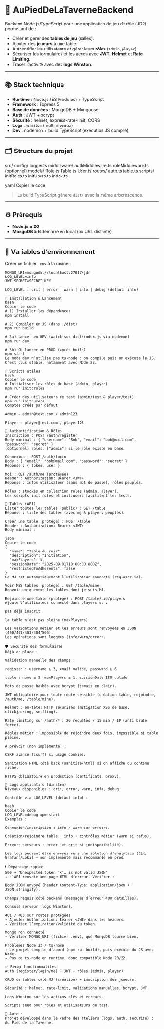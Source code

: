 # 🎲 AuPiedDeLaTaverneBackend

Backend Node.js/TypeScript pour une application de jeu de rôle (JDR) permettant de :
- Créer et gérer des **tables de jeu** (salles).
- Ajouter des **joueurs** à une table.
- Authentifier les utilisateurs et gérer leurs **rôles** (`admin`, `player`).
- Sécuriser les formulaires et les accès avec **JWT**, **Helmet** et **Rate Limiting**.
- Tracer l’activité avec des **logs Winston**.

---

## 📚 Stack technique

- **Runtime** : Node.js (ES Modules) + TypeScript
- **Framework** : Express 5
- **Base de données** : MongoDB + Mongoose
- **Auth** : JWT + bcrypt
- **Sécurité** : helmet, express-rate-limit, CORS
- **Logs** : winston (multi niveaux)
- **Dev** : nodemon + build TypeScript (exécution JS compilé)

---

## 🗂️ Structure du projet

src/
config/
logger.ts
middleware/
authMiddleware.ts
roleMiddleware.ts (optionnel)
models/
Role.ts
Table.ts
User.ts
routes/
auth.ts
table.ts
scripts/
initRoles.ts
initUsers.ts
index.ts

yaml
Copier le code

> Le build TypeScript génère `dist/` avec la même arborescence.

---

## ⚙️ Prérequis

- **Node.js ≥ 20**
- **MongoDB ≥ 6** démarré en local (ou URL distante)

---

## 🔐 Variables d’environnement

Créer un fichier `.env` à la racine :

```env
MONGO_URI=mongodb://localhost:27017/jdr
LOG_LEVEL=info
JWT_SECRET=SECRET_KEY

LOG_LEVEL : crit | error | warn | info | debug (défaut: info)

🚀 Installation & Lancement
bash
Copier le code
# 1) Installer les dépendances
npm install

# 2) Compiler en JS (dans ./dist)
npm run build

# 3a) Lancer en DEV (watch sur dist/index.js via nodemon)
npm run dev

# 3b) OU lancer en PROD (après build)
npm start
Le mode dev n’utilise pas ts-node : on compile puis on exécute le JS. C’est plus stable, notamment avec Node 22.

🧪 Scripts utiles
bash
Copier le code
# Initialiser les rôles de base (admin, player)
npm run init:roles

# Créer des utilisateurs de test (admin/test & player/test)
npm run init:users
Comptes créés par défaut :

Admin → admin@test.com / admin123

Player → player@test.com / player123

🔑 Authentification & Rôles
Inscription : POST /auth/register
Body minimal : { "username": "Bob", "email": "bob@mail.com", "password": "secret" }
(optionnel) roles: ["admin"] si le rôle existe en base.

Connexion : POST /auth/login
Body : { "email": "bob@mail.com", "password": "secret" }
Réponse : { token, user }.

Moi : GET /auth/me (protégée)
Header : Authorization: Bearer <JWT>
Réponse : infos utilisateur (sans mot de passe), rôles peuplés.

Rôles : stockés en collection roles (admin, player).
Les scripts init:roles et init:users facilitent les tests.

🎲 Tables (API)
Lister toutes les tables (public) : GET /table
Réponse : liste des tables (avec mj & players peuplés).

Créer une table (protégé) : POST /table
Header : Authorization: Bearer <JWT>
Body minimal :

json
Copier le code
{
  "name": "Table du soir",
  "description": "Initiation",
  "maxPlayers": 5,
  "sessionDate": "2025-09-01T18:00:00.000Z",
  "restrictedToAdherents": false
}
Le MJ est automatiquement l’utilisateur connecté (req.user.id).

Voir MES tables (protégé) : GET /table/mine
Renvoie uniquement les tables dont je suis MJ.

Rejoindre une table (protégé) : POST /table/:id/players
Ajoute l’utilisateur connecté dans players si :

pas déjà inscrit

la table n’est pas pleine (maxPlayers)

Les validations métier et les erreurs sont renvoyées en JSON (400/401/403/404/500).
Les opérations sont loggées (info/warn/error).

🛡️ Sécurité des formulaires
Déjà en place :

Validation manuelle des champs :

register : username ≥ 3, email valide, password ≥ 6

table : name ≥ 3, maxPlayers ≥ 1, sessionDate ISO valide

Mots de passe hashés avec bcrypt (jamais en clair).

JWT obligatoire pour toute route sensible (création table, rejoindre, /auth/me, /table/mine).

Helmet : en-têtes HTTP sécurisés (mitigation XSS de base, clickjacking, sniffing).

Rate limiting sur /auth/* : 20 requêtes / 15 min / IP (anti brute force).

Règles métier : impossible de rejoindre deux fois, impossible si table pleine.

À prévoir (non implémenté) :

CSRF avancé (csurf) si usage cookies.

Sanitation HTML côté back (sanitize-html) si on affiche du contenu riche.

HTTPS obligatoire en production (certificats, proxy).

📝 Logs applicatifs (Winston)
Niveaux disponibles : crit, error, warn, info, debug.

Contrôle via LOG_LEVEL (défaut info) :

bash
Copier le code
LOG_LEVEL=debug npm start
Exemples :

Connexion/inscription : info / warn sur erreurs.

Création/rejoindre table : info + contrôles métier (warn si refus).

Erreurs serveurs : error (et crit si indisponibilité).

Les logs peuvent être envoyés vers une solution d’analytics (ELK, Grafana/Loki) — non implémenté mais recommandé en prod.

❗ Dépannage rapide
500 + "Unexpected token '<'… is not valid JSON"
→ L’API renvoie une page HTML d’erreur. Vérifier :

Body JSON envoyé (header Content-Type: application/json + JSON.stringify).

Champs requis côté backend (messages d’erreur 400 détaillés).

Console serveur (logs Winston).

401 / 403 sur routes protégées
→ Ajouter Authorization: Bearer <JWT> dans les headers.
→ Vérifier l’expiration/validité du token.

Mongo non connecté
→ Vérifier MONGO_URI (fichier .env), que MongoDB tourne bien.

Problèmes Node 22 / ts-node
→ Le projet compile d’abord (npm run build), puis exécute du JS avec Node.
→ Pas de ts-node en runtime, donc compatible Node 20/22.

✅ Récap fonctionnalités
Auth (register/login/me) + JWT + rôles (admin, player).

CRUD de tables côté MJ (création) + inscription des joueurs.

Sécurité : helmet, rate-limit, validations manuelles, bcrypt, JWT.

Logs Winston sur les actions clés et erreurs.

Scripts seed pour rôles et utilisateurs de test.

👤 Auteur
Projet développé dans le cadre des ateliers (logs, auth, sécurité) : Au Pied de la Taverne.
